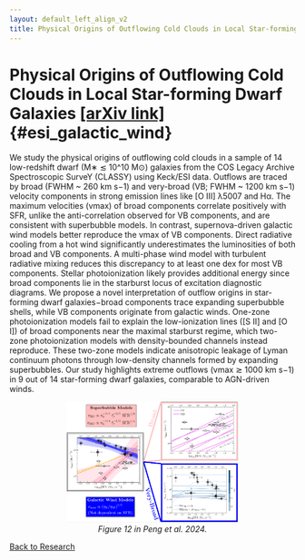 ```yaml
---
layout: default_left_align_v2
title: Physical Origins of Outflowing Cold Clouds in Local Star-forming Galaxies
---
```


# Physical Origins of Outflowing Cold Clouds in Local Star-forming Dwarf Galaxies [ [arXiv link]](https://arxiv.org/abs/2412.05371) {#esi_galactic_wind}
We study the physical origins of outflowing cold clouds in a sample of 14 low-redshift dwarf (M∗ ≲ 10^10 M⊙) galaxies from the COS Legacy Archive Spectroscopic SurveY (CLASSY) using Keck/ESI data. Outflows are traced by broad (FWHM ~ 260 km s−1) and very-broad (VB; FWHM ~ 1200 km s−1) velocity components in strong emission lines like [O III] λ5007 and Hα. The maximum velocities (vmax) of broad components correlate positively with SFR, unlike the anti-correlation observed for VB components, and are consistent with superbubble models. In contrast, supernova-driven galactic wind models better reproduce the vmax of VB components. Direct radiative cooling from a hot wind significantly underestimates the luminosities of both broad and VB components. A multi-phase wind model with turbulent radiative mixing reduces this discrepancy to at least one dex for most VB components. Stellar photoionization likely provides additional energy since broad components lie in the starburst locus of excitation diagnostic diagrams. We propose a novel interpretation of outflow origins in star-forming dwarf galaxies−broad components trace expanding superbubble shells, while VB components originate from galactic winds. One-zone photoionization models fail to explain the low-ionization lines ([S II] and [O I]) of broad components near the maximal starburst regime, which two-zone photoionization models with density-bounded channels instead reproduce. These two-zone models indicate anisotropic leakage of Lyman continuum photons through low-density channels formed by expanding superbubbles. Our study highlights extreme outflows (vmax ≳ 1000 km s−1) in 9 out of 14 star-forming dwarf galaxies, comparable to AGN-driven winds.

<div style="text-align: center">
    <img src="./assets/images/research_figures/esi_outflow/master_plot_broad_vb_scaling_relations.png" height="60%" width="60%" alt="physical_origins_outflows"/>
    <br>
    <em>Figure 12 in Peng et al. 2024. 
 </em>
</div>

[Back to Research](./research.html)

